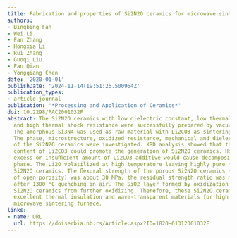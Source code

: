 ```yaml
---
title: Fabrication and properties of Si2N2O ceramics for microwave sintering furnace
authors:
- Bingbing Fan
- Wei Li
- Fan Zhang
- Hongxia Li
- Rui Zhang
- Guoqi Liu
- Fan Qian
- Yongqiang Chen
date: '2020-01-01'
publishDate: '2024-11-14T19:51:26.500964Z'
publication_types:
- article-journal
publication: '*Processing and Application of Ceramics*'
doi: 10.2298/PAC2001032F
abstract: The Si2N2O ceramics with low dielectric constant, low thermal diﬀusivity
  and high thermal shock resistance were successfully prepared by vacuum sintering.
  The amorphous Si3N4 was used as raw material with Li2CO3 as sintering additive.
  The phase, microstructure, oxidized resistance, mechanical and dielectric properties
  of the Si2N2O ceramics were investigated. XRD analysis showed that the suitable
  content of Li2CO3 could promote the generation of Si2N2O ceramics. However, the
  excess or insuﬃcient amount of Li2CO3 additive would cause decomposition of Si2N2O
  phase. The Li2O volatilized at high temperature leaving highly pure (99.63%) porous
  Si2N2O ceramics. The ﬂexural strength of the porous Si2N2O ceramics (with ≈49.19%
  of open porosity) was about 30 MPa, the residual strength ratio was more than 70%
  after 1300 °C quenching in air. The SiO2 layer formed by oxidization could prevent
  Si2N2O ceramics from further oxidizing. Therefore, these Si2N2O ceramics will be
  excellent thermal insulation and wave-transparent materials for high temperature
  microwave sintering furnace.
links:
- name: URL
  url: https://doiserbia.nb.rs/Article.aspx?ID=1820-61312001032F
---
```

